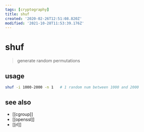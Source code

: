 ```yaml
---
tags: [cryptography]
title: shuf
created: '2020-02-26T12:51:08.820Z'
modified: '2021-10-28T11:53:39.176Z'
---
```


# shuf

> generate random permutations

## usage

```sh
shuf -i 1000-2000 -n 1   # 1 random num between 1000 and 2000
```

## see also

- [[cgroup]]
- [[openssl]]
- [[rl]]
